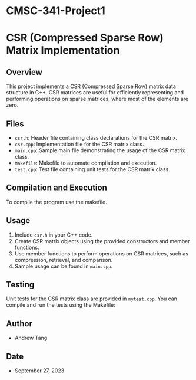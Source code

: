 # CMSC-341-Project1
# CSR (Compressed Sparse Row) Matrix Implementation

## Overview
This project implements a CSR (Compressed Sparse Row) matrix data structure in C++. CSR matrices are useful for efficiently representing and performing operations on sparse matrices, where most of the elements are zero.

## Files
- `csr.h`: Header file containing class declarations for the CSR matrix.
- `csr.cpp`: Implementation file for the CSR matrix class.
- `main.cpp`: Sample main file demonstrating the usage of the CSR matrix class.
- `Makefile`: Makefile to automate compilation and execution.
- `test.cpp`: Test file containing unit tests for the CSR matrix class.

## Compilation and Execution
To compile the program use the makefile.

## Usage
1. Include `csr.h` in your C++ code.
2. Create CSR matrix objects using the provided constructors and member functions.
3. Use member functions to perform operations on CSR matrices, such as compression, retrieval, and comparison.
4. Sample usage can be found in `main.cpp`.

## Testing
Unit tests for the CSR matrix class are provided in `mytest.cpp`. You can compile and run the tests using the Makefile:


## Author
- Andrew Tang

## Date
- September 27, 2023

